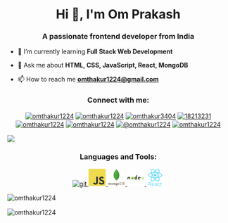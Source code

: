 <h1 align="center">Hi 👋, I'm Om Prakash</h1>
<h3 align="center">A passionate frontend developer from India</h3>

<!-- <p align="center"> <img src="https://komarev.com/ghpvc/?username=omthakur1224&label=Profile%20views&color=0e75b6&style=flat" alt="omthakur1224" /> </p>

<p align="center"> <a href="https://github.com/ryo-ma/github-profile-trophy"><img src="https://github-profile-trophy.vercel.app/?username=omthakur1224" alt="omthakur1224" /></a> </p>

<p align="center"> <a href="https://twitter.com/omthakur1224" target="blank"><img src="https://img.shields.io/twitter/follow/omthakur1224?logo=twitter&style=for-the-badge" alt="omthakur1224" /></a> </p> -->

- 🌱 I’m currently learning **Full Stack Web Development**

- 💬 Ask me about **HTML, CSS, JavaScript, React, MongoDB**

- 📫 How to reach me **omthakur1224@gmail.com**

<h3 align="center">Connect with me:</h3>
<p align="center">
<a href="https://dev.to/omthakur1224" target="blank"><img align="center" src="https://raw.githubusercontent.com/rahuldkjain/github-profile-readme-generator/master/src/images/icons/Social/devto.svg" alt="omthakur1224" height="30" width="40" /></a>
<a href="https://twitter.com/omthakur1224" target="blank"><img align="center" src="https://raw.githubusercontent.com/rahuldkjain/github-profile-readme-generator/master/src/images/icons/Social/twitter.svg" alt="omthakur1224" height="30" width="40" /></a>
<a href="https://linkedin.com/in/omthakur3404" target="blank"><img align="center" src="https://raw.githubusercontent.com/rahuldkjain/github-profile-readme-generator/master/src/images/icons/Social/linked-in-alt.svg" alt="omthakur3404" height="30" width="40" /></a>
<a href="https://stackoverflow.com/users/18213231" target="blank"><img align="center" src="https://raw.githubusercontent.com/rahuldkjain/github-profile-readme-generator/master/src/images/icons/Social/stack-overflow.svg" alt="18213231" height="30" width="40" /></a>
<a href="https://fb.com/omthakur1224" target="blank"><img align="center" src="https://raw.githubusercontent.com/rahuldkjain/github-profile-readme-generator/master/src/images/icons/Social/facebook.svg" alt="omthakur1224" height="30" width="40" /></a>
<a href="https://instagram.com/omthakur1224" target="blank"><img align="center" src="https://raw.githubusercontent.com/rahuldkjain/github-profile-readme-generator/master/src/images/icons/Social/instagram.svg" alt="omthakur1224" height="30" width="40" /></a>
<a href="https://medium.com/@omthakur1224" target="blank"><img align="center" src="https://raw.githubusercontent.com/rahuldkjain/github-profile-readme-generator/master/src/images/icons/Social/medium.svg" alt="@omthakur1224" height="30" width="40" /></a>
<a href="https://www.hackerrank.com/omthakur1224" target="blank"><img align="center" src="https://raw.githubusercontent.com/rahuldkjain/github-profile-readme-generator/master/src/images/icons/Social/hackerrank.svg" alt="omthakur1224" height="30" width="40" /></a>
</p>

<img align="center" src="https://github-readme-stats.vercel.app/api?username=omthakur1224&show_icons=true&theme=tokyonight"/>

<h3 align="center">Languages and Tools:</h3>
<p align="center"> <a href="https://git-scm.com/" target="_blank" rel="noreferrer"> <img src="https://www.vectorlogo.zone/logos/git-scm/git-scm-icon.svg" alt="git" width="40" height="40"/> </a> <a href="https://developer.mozilla.org/en-US/docs/Web/JavaScript" target="_blank" rel="noreferrer"> <img src="https://raw.githubusercontent.com/devicons/devicon/master/icons/javascript/javascript-original.svg" alt="javascript" width="40" height="40"/> </a> <a href="https://www.mongodb.com/" target="_blank" rel="noreferrer"> <img src="https://raw.githubusercontent.com/devicons/devicon/master/icons/mongodb/mongodb-original-wordmark.svg" alt="mongodb" width="40" height="40"/> </a> <a href="https://nodejs.org" target="_blank" rel="noreferrer"> <img src="https://raw.githubusercontent.com/devicons/devicon/master/icons/nodejs/nodejs-original-wordmark.svg" alt="nodejs" width="40" height="40"/> </a> <a href="https://reactjs.org/" target="_blank" rel="noreferrer"> <img src="https://raw.githubusercontent.com/devicons/devicon/master/icons/react/react-original-wordmark.svg" alt="react" width="40" height="40"/> </a> </p>

<p><img align="center" src="https://github-readme-stats.vercel.app/api/top-langs?username=omthakur1224&show_icons=true&locale=en&layout=compact" alt="omthakur1224" /></p>

<p><img align="center" src="https://github-readme-streak-stats.herokuapp.com/?user=omthakur1224&" alt="omthakur1224" /></p>
